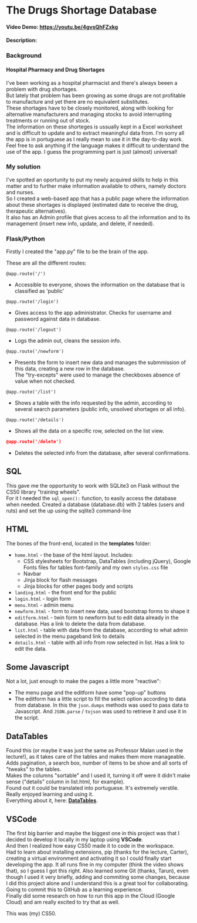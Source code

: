 # The Drugs Shortage Database
#### Video Demo:  https://youtu.be/4gvsQhFZxkg
#### Description:

### Background
#### Hospital Pharmacy and Drug Shortages
I've been working as a hospital pharmacist and there's always beeen a problem with drug shortages.  
But lately that problem has been growing as some drugs are not profitable to manufacture and yet there are no equivalent substitutes.  
These shortages have to be closely monitored, along with looking for alternative manufacturers and managing stocks to avoid interrupting treatments or running out of stock.  
The information on these shorteges is ussually kept in a Excel worksheet and is difficult to update and to extract meaningful data from.
I'm sorry all the app is in portuguese as I really mean to use it in the day-to-day work.
Feel free to ask anything if the language makes it difficult to understand the use of the app.
I guess the programming part is just (almost) universal!

### My solution
I've spotted an oportunity to put my newly acquired skills to help in this matter and to further make information available to others, namely doctors and nurses.  
So I created a web-based app that has a public page where the information about these shortages is displayed (estimated date to receive the drug, therapeutic alternatives).  
It also has an Admin profile that gives access to all the information and to its management (insert new info, update, and delete, if needed).

### Flask/Python
Firstly I created the "app.py" file to be the brain of the app.  

These are all the different routes:  
```
@app.route('/')
```  
- Accessible to everyone, shows the information on the database that is classified as 'public'  


```
@app.route('/login')
```  
- Gives access to the app administrator. Checks for username and password against data in database.  

```
@app.route('/logout')
```  
- Logs the admin out, cleans the session info.  

```
@app.route('/newform')
```  
- Presents the form to insert new data and manages the submmission of this data, creating a new row in the database.  
The "try-excepts" were used to manage the checkboxes absence of value when not checked.  

```
@app.route('/list')
```  
- Shows a table with the info requested by the admin, according to several search parameters (public info, unsolved shortages or all info).  

```
@app.route('/details')
```  
- Shows all the data on a specific row, selected on the list view.  

```json
@app.route('/delete')
```  
- Deletes the selected info from the database, after several confirmations. 

## SQL
This gave me the opportunity to work with SQLite3 on Flask without the CS50 library "training wheels".  
For it I needed the ``` sql_open(): ``` function, to easily access the database when needed.
Created a database (database.db) with 2 tables (users and ruts) and set the up using the sqlite3 command-line

## HTML
The bones of the front-end, located in the **templates** folder:
- ``` home.html ``` - the base of the html layout. Includes:
    - CSS stylesheets for Bootstrap, DataTables (including jQuery), Google Fonts files for tables font-family and my own ``` styles.css ``` file
    - Navbar
    - Jinja block for flash messages
    - Jinja blocks for other pages body and scripts
- ``` landing.html ``` - the front end for the public  
- ``` login.html ``` - login form
- ``` menu.html ``` - admin menu
- ``` newform.html ``` - form to insert new data, used bootstrap forms to shape it
- ``` editform.html ``` - twin form to newform but to edit data already in the database. Has a link to delete the data from database.
- ``` list.html ``` - table with data from the database, according to what admin selected in the menu pageband link to details
- ``` details.html ``` - table with all info from row selected in list. Has a link to edit the data.

## Some Javascript
Not a lot, just enough to make the pages a little more "reactive":  
- The menu page and the editform have some "pop-up" buttons
- The editform has a little script to fill the select option according to data from database. In this the  ```json.dumps``` methods was used to pass data to Javascript. And ```JSON.parse``` / ```tojson``` was used to retrieve it and use it in the script.

## DataTables
Found this (or maybe it was just the same as Professor Malan used in the lecture!), as it takes care of the tables and makes them more manageable.  
Adds pagination, a search box, number of items to be show and all sorts of "tweaks" to the tables.  
Makes the columns "sortable"  and I used it, turning it off were it didn't make sense ("details" column in list.html, for example).  
Found out it could be translated into portuguese. It's extremely verstile. Really enjoyed learning and using it.  
Everything about it, here:  **[DataTables](https://datatables.net/)**.

## VSCode
The first big barrier and maybe the biggest one in this project was that I decided to develop it locally in my laptop using **VSCode**.  
And then I realized how easy CS50 made it to code in the workspace.  
Had to learn about installing extensions, pip (thanks for the lecture, Carter), creating a virtual environment and activating it so I could finally start developing the app.
It all runs fine in my computer (think the video shows that), so I guess I got this right.
Also learned some Git (thanks, Tarun), even though I used it very briefly, adding and commiting some changes, because I did this project alone and I understand this is a great tool for collaborating.  
Going to commit this to GitHub as a learning experience.  
Finally did some research on how to run this app in the Cloud (Google Cloud) and am really excited to try that as well.

This was (my) CS50.